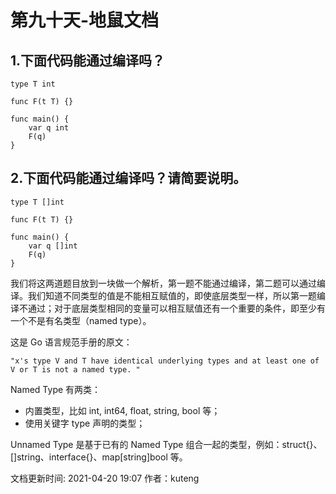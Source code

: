 # 第九十天-地鼠文档

## 1.下面代码能通过编译吗？ <a id="5j0ykz"></a>

```text
type T int

func F(t T) {}

func main() {
    var q int
    F(q)
}
```

## 2.下面代码能通过编译吗？请简要说明。 <a id="8upylk"></a>

```text
type T []int

func F(t T) {}

func main() {
    var q []int
    F(q)
}
```

我们将这两道题目放到一块做一个解析，第一题不能通过编译，第二题可以通过编译。我们知道不同类型的值是不能相互赋值的，即使底层类型一样，所以第一题编译不通过；对于底层类型相同的变量可以相互赋值还有一个重要的条件，即至少有一个不是有名类型（named type）。

这是 Go 语言规范手册的原文：

```text
"x's type V and T have identical underlying types and at least one of V or T is not a named type. "
```

Named Type 有两类：

* 内置类型，比如 int, int64, float, string, bool 等；
* 使用关键字 type 声明的类型；

Unnamed Type 是基于已有的 Named Type 组合一起的类型，例如：struct{}、\[\]string、interface{}、map\[string\]bool 等。

文档更新时间: 2021-04-20 19:07   作者：kuteng

